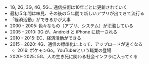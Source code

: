 - 1G, 2G, 3G, 4G, 5G... 通信技術は10年ごとに更新されていく
- 最初５年間は味見、その後の５年間で新しいアプリが出てきて流行る
- 「経済活動」ができるかが大事
- 2000 - 2005: 色々なもの（アプリ、システム）が氾濫している 
- 2005 - 2010: 3G が、Android と iPhone に統一される
- 2010 - 2015: EC、経済活動ができる
- 2015 - 2020: 4G、通信の標準化によって、アップロードが速くなる
	- 2016: ポケモンGo。YouTuberという職業の登場
- 2020- 2025: 5G、人の生き死に関わる社会インフラに入ってくる